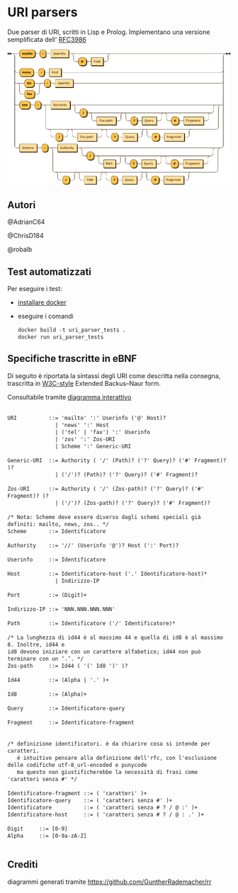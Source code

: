 # URI parsers

Due parser di URI, scritti in Lisp e Prolog.
Implementano una versione semplificata dell' [RFC3986](https://datatracker.ietf.org/doc/html/rfc3986)

<img src="./docs/summary-diagram.png" />

## Autori

@AdrianC64

@ChrisD184

@robalb


## Test automatizzati

Per eseguire i test:

- [installare docker](https://docs.docker.com/get-docker/)

- eseguire i comandi

  ```console
  docker build -t uri_parser_tests .
  docker run uri_parser_tests
  ```

## Specifiche trascritte in eBNF
Di seguito è riportata la sintassi degli URI come descritta nella consegna, trascritta in [W3C-style](https://www.w3.org/TR/2010/REC-xquery-20101214/#EBNFNotation) Extended Backus–Naur form.

Consultabile tramite [diagramma interattivo](./docs/index.md)

```eBNF

URI          ::= 'mailto' ':' Userinfo ('@' Host)?
               | 'news' ':' Host
               | ('tel' | 'fax') ':' Userinfo
               | 'zos' ':' Zos-URI
               | Scheme ':' Generic-URI
               
Generic-URI  ::= Authority ( '/' (Path)? ('?' Query)? ('#' Fragment)? )?
               | ('/')? (Path)? ('?' Query)? ('#' Fragment)?

Zos-URI      ::= Authority ( '/' (Zos-path)? ('?' Query)? ('#' Fragment)? )?
               | ('/')? (Zos-path)? ('?' Query)? ('#' Fragment)?

/* Nota: Scheme deve essere diverso dagli schemi speciali già definiti: mailto, news, zos.. */
Scheme       ::= Identificatore

Authority    ::= '//' (Userinfo '@')? Host (':' Port)?

Userinfo     ::= Identificatore

Host         ::= Identificatore-host ('.' Identificatore-host)*
               | Indirizzo-IP

Port         ::= (Digit)+

Indirizzo-IP ::= 'NNN.NNN.NNN.NNN'

Path         ::= Identificatore ('/' Identificatore)*

/* La lunghezza di id44 è al massimo 44 e quella di id8 è al massimo 8. Inoltre, id44 e
id8 devono iniziare con un carattere alfabetico; id44 non può terminare con un ‘.’. */
Zos-path     ::= Id44 ( '(' Id8 ')' )?

Id44         ::= (Alpha | '.' )+

Id8          ::= (Alpha)+

Query        ::= Identificatore-query

Fragment     ::= Identificatore-fragment


/* definizione identificatori. è da chiarire cosa si intende per caratteri. 
   é intuitivo pensare alla definizione dell'rfc, con l'esclusione delle codifiche utf-8_url-encoded e punycode
   ma questo non giustificherebbe la necessità di frasi come 'caratteri senza #' */

Identificatore-fragment ::= ( 'caratteri' )+
Identificatore-query    ::= ( 'caratteri senza #' )+
Identificatore          ::= ( 'caratteri senza # ? / @ :' )+
Identificatore-host     ::= ( 'caratteri senza # ? / @ : .' )+

Digit     ::= [0-9]
Alpha     ::= [0-9a-zA-Z]


```

## Crediti

diagrammi generati tramite https://github.com/GuntherRademacher/rr

